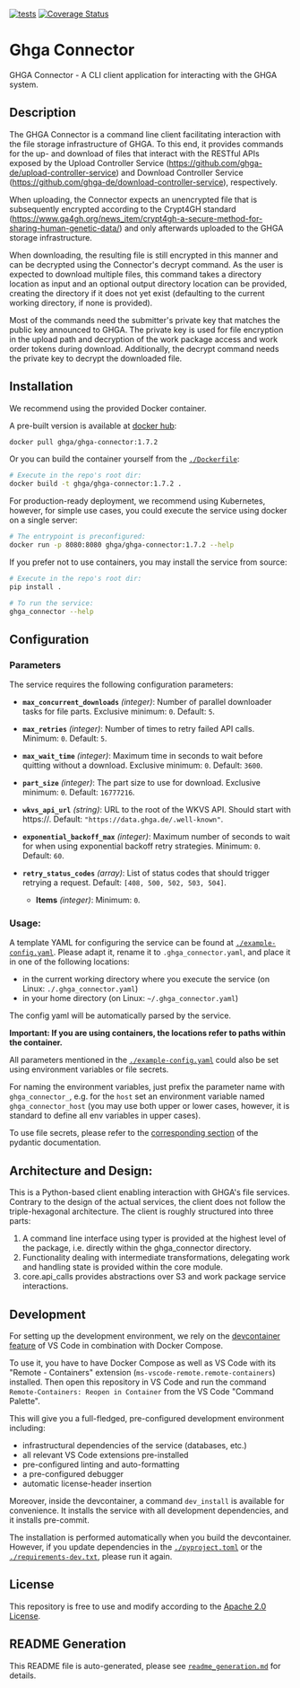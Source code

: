 [![tests](https://github.com/ghga-de/ghga-connector/actions/workflows/tests.yaml/badge.svg)](https://github.com/ghga-de/ghga-connector/actions/workflows/tests.yaml)
[![Coverage Status](https://coveralls.io/repos/github/ghga-de/ghga-connector/badge.svg?branch=main)](https://coveralls.io/github/ghga-de/ghga-connector?branch=main)

# Ghga Connector

GHGA Connector - A CLI client application for interacting with the GHGA system.

## Description

The GHGA Connector is a command line client facilitating interaction with the file storage infrastructure of GHGA.
To this end, it provides commands for the up- and download of files that interact with the RESTful APIs exposed by the Upload Controller Service (https://github.com/ghga-de/upload-controller-service) and Download Controller Service (https://github.com/ghga-de/download-controller-service), respectively.

When uploading, the Connector expects an unencrypted file that is subsequently encrypted according to the Crypt4GH standard (https://www.ga4gh.org/news_item/crypt4gh-a-secure-method-for-sharing-human-genetic-data/) and only afterwards uploaded to the GHGA storage infrastructure.

When downloading, the resulting file is still encrypted in this manner and can be decrypted using the Connector's decrypt command.
As the user is expected to download multiple files, this command takes a directory location as input and an optional output directory location can be provided, creating the directory if it does not yet exist (defaulting to the current working directory, if none is provided).

Most of the commands need the submitter's private key that matches the public key announced to GHGA.
The private key is used for file encryption in the upload path and decryption of the work package access and work order tokens during download.
Additionally, the decrypt command needs the private key to decrypt the downloaded file.


## Installation

We recommend using the provided Docker container.

A pre-built version is available at [docker hub](https://hub.docker.com/repository/docker/ghga/ghga-connector):
```bash
docker pull ghga/ghga-connector:1.7.2
```

Or you can build the container yourself from the [`./Dockerfile`](./Dockerfile):
```bash
# Execute in the repo's root dir:
docker build -t ghga/ghga-connector:1.7.2 .
```

For production-ready deployment, we recommend using Kubernetes, however,
for simple use cases, you could execute the service using docker
on a single server:
```bash
# The entrypoint is preconfigured:
docker run -p 8080:8080 ghga/ghga-connector:1.7.2 --help
```

If you prefer not to use containers, you may install the service from source:
```bash
# Execute in the repo's root dir:
pip install .

# To run the service:
ghga_connector --help
```

## Configuration

### Parameters

The service requires the following configuration parameters:
- <a id="properties/max_concurrent_downloads"></a>**`max_concurrent_downloads`** *(integer)*: Number of parallel downloader tasks for file parts. Exclusive minimum: `0`. Default: `5`.

- <a id="properties/max_retries"></a>**`max_retries`** *(integer)*: Number of times to retry failed API calls. Minimum: `0`. Default: `5`.

- <a id="properties/max_wait_time"></a>**`max_wait_time`** *(integer)*: Maximum time in seconds to wait before quitting without a download. Exclusive minimum: `0`. Default: `3600`.

- <a id="properties/part_size"></a>**`part_size`** *(integer)*: The part size to use for download. Exclusive minimum: `0`. Default: `16777216`.

- <a id="properties/wkvs_api_url"></a>**`wkvs_api_url`** *(string)*: URL to the root of the WKVS API. Should start with https://. Default: `"https://data.ghga.de/.well-known"`.

- <a id="properties/exponential_backoff_max"></a>**`exponential_backoff_max`** *(integer)*: Maximum number of seconds to wait for when using exponential backoff retry strategies. Minimum: `0`. Default: `60`.

- <a id="properties/retry_status_codes"></a>**`retry_status_codes`** *(array)*: List of status codes that should trigger retrying a request. Default: `[408, 500, 502, 503, 504]`.

  - <a id="properties/retry_status_codes/items"></a>**Items** *(integer)*: Minimum: `0`.


### Usage:

A template YAML for configuring the service can be found at
[`./example-config.yaml`](./example-config.yaml).
Please adapt it, rename it to `.ghga_connector.yaml`, and place it in one of the following locations:
- in the current working directory where you execute the service (on Linux: `./.ghga_connector.yaml`)
- in your home directory (on Linux: `~/.ghga_connector.yaml`)

The config yaml will be automatically parsed by the service.

**Important: If you are using containers, the locations refer to paths within the container.**

All parameters mentioned in the [`./example-config.yaml`](./example-config.yaml)
could also be set using environment variables or file secrets.

For naming the environment variables, just prefix the parameter name with `ghga_connector_`,
e.g. for the `host` set an environment variable named `ghga_connector_host`
(you may use both upper or lower cases, however, it is standard to define all env
variables in upper cases).

To use file secrets, please refer to the
[corresponding section](https://pydantic-docs.helpmanual.io/usage/settings/#secret-support)
of the pydantic documentation.



## Architecture and Design:
This is a Python-based client enabling interaction with GHGA's file services.
Contrary to the design of the actual services, the client does not follow the triple-hexagonal architecture.
The client is roughly structured into three parts:

1. A command line interface using typer is provided at the highest level of the package, i.e. directly within the ghga_connector directory.
2. Functionality dealing with intermediate transformations, delegating work and handling state is provided within the core module.
3. core.api_calls provides abstractions over S3 and work package service interactions.


## Development

For setting up the development environment, we rely on the
[devcontainer feature](https://code.visualstudio.com/docs/remote/containers) of VS Code
in combination with Docker Compose.

To use it, you have to have Docker Compose as well as VS Code with its "Remote - Containers"
extension (`ms-vscode-remote.remote-containers`) installed.
Then open this repository in VS Code and run the command
`Remote-Containers: Reopen in Container` from the VS Code "Command Palette".

This will give you a full-fledged, pre-configured development environment including:
- infrastructural dependencies of the service (databases, etc.)
- all relevant VS Code extensions pre-installed
- pre-configured linting and auto-formatting
- a pre-configured debugger
- automatic license-header insertion

Moreover, inside the devcontainer, a command `dev_install` is available for convenience.
It installs the service with all development dependencies, and it installs pre-commit.

The installation is performed automatically when you build the devcontainer. However,
if you update dependencies in the [`./pyproject.toml`](./pyproject.toml) or the
[`./requirements-dev.txt`](./requirements-dev.txt), please run it again.

## License

This repository is free to use and modify according to the
[Apache 2.0 License](./LICENSE).

## README Generation

This README file is auto-generated, please see [`readme_generation.md`](./readme_generation.md)
for details.
